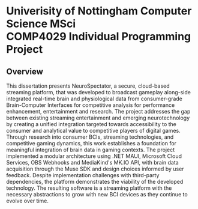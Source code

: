 # Univerisity of Nottingham Computer Science MSci<br>COMP4029 Individual Programming Project
## Overview

This dissertation presents NeuroSpectator, a secure, cloud-based streaming platform, that was developed to broadcast gameplay along-side integrated real-time brain and physiological data from consumer-grade Brain-Computer Interfaces for competitive analysis for performance enhancement, entertainment and research. The project addresses the gap between existing streaming entertainment and emerging neurotechnology by creating a unified integration targeted towards accessibility to the consumer and analytical value to competitive players of digital games. Through research into consumer BCIs, streaming technologies, and competitive gaming dynamics, this work establishes a foundation for meaningful integration of brain data in gaming contexts. The project implemented a modular architecture using .NET MAUI, Microsoft Cloud Services, OBS Webhooks and MediaKind's MK.IO API, with brain data acquisition through the Muse SDK and design choices informed by user feedback. Despite implementation challenges with third-party dependencies, the platform demonstrates the viability of the developed technology. The resulting software is a streaming platform with the necessary abstractions to grow with new BCI devices as they continue to evolve over time.